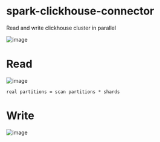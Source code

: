 # spark-clickhouse-connector

Read and write clickhouse cluster in parallel

![image](https://user-images.githubusercontent.com/22080060/113481081-27627280-94ca-11eb-8855-ec66fbc4bef1.png)

# Read

![image](https://user-images.githubusercontent.com/22080060/113481254-09494200-94cb-11eb-8c3f-304d5c9e9624.png)

`real partitions = scan partitions * shards`

# Write

![image](https://user-images.githubusercontent.com/22080060/113481211-cbe4b480-94ca-11eb-83f5-c869c273d069.png)





